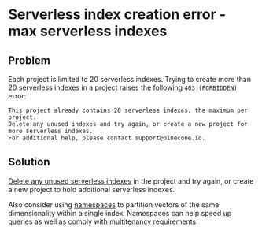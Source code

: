 # Serverless index creation error - max serverless indexes

## Problem

Each project is limited to 20 serverless indexes. Trying to create more than 20 serverless indexes in a project raises the following `403 (FORBIDDEN)` error:

```console console
This project already contains 20 serverless indexes, the maximum per project. 
Delete any unused indexes and try again, or create a new project for more serverless indexes. 
For additional help, please contact support@pinecone.io.
```

## Solution

[Delete any unused serverless indexes](/guides/manage-data/manage-indexes#delete-an-index) in the project and try again, or create a new project to hold additional serverless indexes.

Also consider using [namespaces](/guides/index-data/indexing-overview#namespaces) to partition vectors of the same dimensionality within a single index. Namespaces can help speed up queries as well as comply with [multitenancy](/guides/index-data/implement-multitenancy) requirements.
